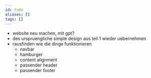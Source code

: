```yaml
---
id: todo
aliases: []
tags: []
---
```


- website neu machen, mit gpt?
- des urspruengliche simple design aus teil 1 wieder uebernehmen
- rausfinden wie die dinge funktionieren
    - navbar
    - hamburger
    - content alignment
    - passender header
    - passender footer

